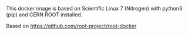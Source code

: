 This docker image is based on Scientific Linux 7 (Nitrogen) with python3 (pip) and CERN ROOT installed.

Based on https://github.com/root-project/root-docker